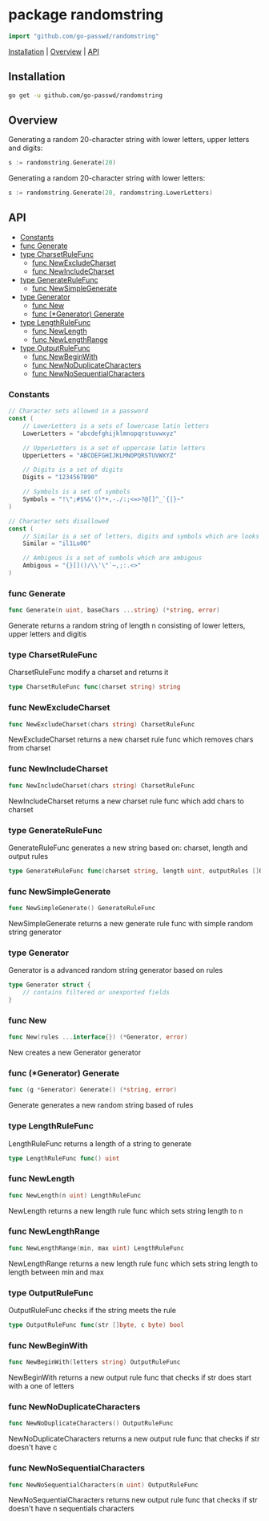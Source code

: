 # package randomstring

~~~go
import "github.com/go-passwd/randomstring"
~~~

[Installation](randomstring.md#installation) | [Overview](randomstring.md#overview) | [API](randomstring.md#api)

## Installation

~~~sh
go get -u github.com/go-passwd/randomstring
~~~

## Overview

Generating a random 20-character string with lower letters, upper letters and digits:

~~~go
s := randomstring.Generate(20)
~~~

Generating a random 20-character string with lower letters:

~~~go
s := randomstring.Generate(20, randomstring.LowerLetters)
~~~

## API

* [Constants](randomstring.md#constants)
* [func Generate](randomstring.md#func-generate)
* [type CharsetRuleFunc](randomstring.md#type-charsetrulefunc)
  * [func NewExcludeCharset](randomstring.md#func-newexcludecharset)
  * [func NewIncludeCharset](randomstring.md#func-newincludecharset)
* [type GenerateRuleFunc](randomstring.md#type-generaterulefunc)
  * [func NewSimpleGenerate](randomstring.md#func-newsimplegenerate)
* [type Generator](randomstring.md#type-generator)
  * [func New](randomstring.md#func-new)
  * [func (*Generator) Generate](randomstring.md#func-generator-generate)
* [type LengthRuleFunc](randomstring.md#type-lengthrulefunc)
  * [func NewLength](randomstring.md#func-newlength)
  * [func NewLengthRange](randomstring.md#func-newlengthrange)
* [type OutputRuleFunc](randomstring.md#type-outputrulefunc)
  * [func NewBeginWith](randomstring.md#func-newbeginwith)
  * [func NewNoDuplicateCharacters](randomstring.md#func-newnoduplicatecharacters)
  * [func NewNoSequentialCharacters](randomstring.md#func-newnosequentialcharacters)

### Constants

~~~go
// Character sets allowed in a password
const (
	// LowerLetters is a sets of lowercase latin letters
	LowerLetters = "abcdefghijklmnopqrstuvwxyz"

	// UpperLetters is a set of uppercase latin letters
	UpperLetters = "ABCDEFGHIJKLMNOPQRSTUVWXYZ"

	// Digits is a set of digits
	Digits = "1234567890"

	// Symbols is a set of symbols
	Symbols = "!\";#$%&'()*+,-./:;<=>?@[]^_`{|}~"
)

// Character sets disallowed
const (
	// Similar is a set of letters, digits and symbols which are looks similar
	Similar = "il1Lo0O"

	// Ambigous is a set of sumbols which are ambigous
	Ambigous = "{}[]()/\\'\"`~,;:.<>"
)
~~~

### func Generate

~~~go
func Generate(n uint, baseChars ...string) (*string, error)
~~~

Generate returns a random string of length n consisting of lower letters, upper letters and digitis

### type CharsetRuleFunc

CharsetRuleFunc modify a charset and returns it

~~~go
type CharsetRuleFunc func(charset string) string
~~~

### func NewExcludeCharset

~~~go
func NewExcludeCharset(chars string) CharsetRuleFunc
~~~

NewExcludeCharset returns a new charset rule func which removes chars from charset

### func NewIncludeCharset

~~~go
func NewIncludeCharset(chars string) CharsetRuleFunc
~~~

NewIncludeCharset returns a new charset rule func which add chars to charset

### type GenerateRuleFunc

GenerateRuleFunc generates a new string based on: charset, length and output rules

~~~go
type GenerateRuleFunc func(charset string, length uint, outputRules []OutputRuleFunc) *string
~~~

### func NewSimpleGenerate

~~~go
func NewSimpleGenerate() GenerateRuleFunc
~~~

NewSimpleGenerate returns a new generate rule func with simple random string generator

### type Generator

Generator is a advanced random string generator based on rules

~~~go
type Generator struct {
    // contains filtered or unexported fields
}
~~~

### func New

~~~go
func New(rules ...interface{}) (*Generator, error)
~~~

New creates a new Generator generator

### func (*Generator) Generate

~~~go
func (g *Generator) Generate() (*string, error)
~~~

Generate generates a new random string based of rules

### type LengthRuleFunc

LengthRuleFunc returns a length of a string to generate

~~~go
type LengthRuleFunc func() uint
~~~

### func NewLength

~~~go
func NewLength(n uint) LengthRuleFunc
~~~

NewLength returns a new length rule func which sets string length to n

### func NewLengthRange

~~~go
func NewLengthRange(min, max uint) LengthRuleFunc
~~~

NewLengthRange returns a new length rule func which sets string length to length between min and max

### type OutputRuleFunc

OutputRuleFunc checks if the string meets the rule

~~~go
type OutputRuleFunc func(str []byte, c byte) bool
~~~

### func NewBeginWith

~~~go
func NewBeginWith(letters string) OutputRuleFunc
~~~

NewBeginWith returns a new output rule func that checks if str does start with a one of letters

### func NewNoDuplicateCharacters

~~~go
func NewNoDuplicateCharacters() OutputRuleFunc
~~~

NewNoDuplicateCharacters returns a new output rule func that checks if str doesn't have c

### func NewNoSequentialCharacters

~~~go
func NewNoSequentialCharacters(n uint) OutputRuleFunc
~~~

NewNoSequentialCharacters returns new output rule func that checks if str doesn't have n sequentials characters
